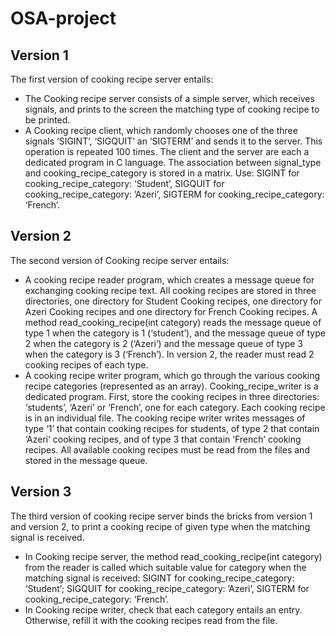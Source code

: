 # OSA-project


## Version 1
The first version of cooking recipe server entails:
- The Cooking recipe server consists of a simple server, which receives signals, and prints
to the screen the matching type of cooking recipe to be printed.
- A Cooking recipe client, which randomly chooses one of the three signals ‘SIGINT’,
‘SIGQUIT’ an ‘SIGTERM’ and sends it to the server. This operation is repeated 100 times.
The client and the server are each a dedicated program in C language.
The association between signal_type and cooking_recipe_category is stored in a matrix.
Use: SIGINT for cooking_recipe_category: ‘Student’, SIGQUIT for
cooking_recipe_category: ’Azeri’, SIGTERM for cooking_recipe_category: ‘French’.

## Version 2

The second version of Cooking recipe server entails:
- A cooking recipe reader program, which creates a message queue for exchanging
cooking recipe text. All cooking recipes are stored in three directories, one directory for
Student Cooking recipes, one directory for Azeri Cooking recipes and one directory for
French Cooking recipes. A method read_cooking_recipe(int category) reads
the message queue of type 1 when the category is 1 (‘student’), and the message queue of
type 2 when the category is 2 (‘Azeri’) and the message queue of type 3 when the
category is 3 (‘French’).
In version 2, the reader must read 2 cooking recipes of each type.
- A cooking recipe writer program, which go through the various cooking recipe
categories (represented as an array). Cooking_recipe_writer is a dedicated
program.
First, store the cooking recipes in three directories: ‘students’, ‘Azeri’ or ’French’, one for
each category. Each cooking recipe is in an individual file.
The cooking recipe writer writes messages of type ‘1’ that contain cooking recipes for
students, of type 2 that contain ‘Azeri’ cooking recipes, and of type 3 that contain
‘French’ cooking recipes.
All available cooking recipes must be read from the files and stored in the message
queue.

## Version 3

The third version of cooking recipe server binds the bricks from version 1 and version 2, to print
a cooking recipe of given type when the matching signal is received.
- In Cooking recipe server, the method read_cooking_recipe(int category)
from the reader is called which suitable value for category when the matching signal is
received: SIGINT for cooking_recipe_category: ‘Student’; SIGQUIT for
cooking_recipe_category: ’Azeri’, SIGTERM for cooking_recipe_category:
‘French’.
- In Cooking recipe writer, check that each category entails an entry. Otherwise, refill it
with the cooking recipes read from the file.
